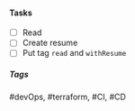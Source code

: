 

#### Tasks
- [ ] Read
- [ ] Create resume
- [ ] Put tag `read` and `withResume`

##### Tags
#devOps, #terraform, #CI, #CD

